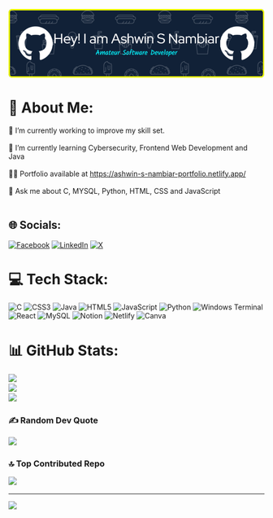 ![Header](./github-header-image.png)
# 💫 About Me:
🔭 I’m currently working to improve my skill set.<br><br>🌱 I’m currently learning Cybersecurity, Frontend Web Development and Java<br><br>👨‍💻 Portfolio available at https://ashwin-s-nambiar-portfolio.netlify.app/<br><br>💬 Ask me about C, MYSQL, Python, HTML, CSS and JavaScript<br><br>


## 🌐 Socials:
[![Facebook](https://img.shields.io/badge/Facebook-%231877F2.svg?logo=Facebook&logoColor=white)](https://facebook.com/https://www.facebook.com/ashwin.nambiar.79) [![LinkedIn](https://img.shields.io/badge/LinkedIn-%230077B5.svg?logo=linkedin&logoColor=white)](https://linkedin.com/in/linkedin.com/in/ashwin-s-nambiar-0b7a5b202) [![X](https://img.shields.io/badge/X-black.svg?logo=X&logoColor=white)](https://x.com/ashwinnambiar11) 

# 💻 Tech Stack:
![C](https://img.shields.io/badge/c-%2300599C.svg?style=for-the-badge&logo=c&logoColor=white) ![CSS3](https://img.shields.io/badge/css3-%231572B6.svg?style=for-the-badge&logo=css3&logoColor=white) ![Java](https://img.shields.io/badge/java-%23ED8B00.svg?style=for-the-badge&logo=openjdk&logoColor=white) ![HTML5](https://img.shields.io/badge/html5-%23E34F26.svg?style=for-the-badge&logo=html5&logoColor=white) ![JavaScript](https://img.shields.io/badge/javascript-%23323330.svg?style=for-the-badge&logo=javascript&logoColor=%23F7DF1E) ![Python](https://img.shields.io/badge/python-3670A0?style=for-the-badge&logo=python&logoColor=ffdd54) ![Windows Terminal](https://img.shields.io/badge/Windows%20Terminal-%234D4D4D.svg?style=for-the-badge&logo=windows-terminal&logoColor=white) ![React](https://img.shields.io/badge/react-%2320232a.svg?style=for-the-badge&logo=react&logoColor=%2361DAFB) ![MySQL](https://img.shields.io/badge/mysql-%2300000f.svg?style=for-the-badge&logo=mysql&logoColor=white) ![Notion](https://img.shields.io/badge/Notion-%23000000.svg?style=for-the-badge&logo=notion&logoColor=white) ![Netlify](https://img.shields.io/badge/netlify-%23000000.svg?style=for-the-badge&logo=netlify&logoColor=#00C7B7) ![Canva](https://img.shields.io/badge/Canva-%2300C4CC.svg?style=for-the-badge&logo=Canva&logoColor=white)
# 📊 GitHub Stats:
![](https://github-readme-stats.vercel.app/api?username=Ashwin-S-Nambiar&theme=radical&hide_border=false&include_all_commits=true&count_private=true)<br/>
![](https://github-readme-streak-stats.herokuapp.com/?user=Ashwin-S-Nambiar&theme=radical&hide_border=false)<br/>
![](https://github-readme-stats.vercel.app/api/top-langs/?username=Ashwin-S-Nambiar&theme=radical&hide_border=false&include_all_commits=true&count_private=true&layout=compact)

### ✍️ Random Dev Quote
![](https://quotes-github-readme.vercel.app/api?type=horizontal&theme=radical)

### 🔝 Top Contributed Repo
![](https://github-contributor-stats.vercel.app/api?username=Ashwin-S-Nambiar&limit=5&theme=dark&combine_all_yearly_contributions=true)

---
[![](https://visitcount.itsvg.in/api?id=Ashwin-S-Nambiar&icon=3&color=11)](https://visitcount.itsvg.in)

<!-- Proudly created with GPRM ( https://gprm.itsvg.in ) -->
